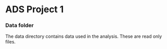 # ADS Project 1
### Data folder

The data directory contains data used in the analysis. These are read only files.